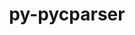---
title: "py-pycparser"
layout: cache
categories: [package, develop]
meta: {"compilers": ["apple-clang@16.0.0", "gcc@11.1.0", "gcc@11.4.0", "gcc@13.2.0", "gcc@7.5.0", "intel-oneapi-compilers@2025.1.0"], "num_specs": 246, "num_specs_by_stack": {"bootstrap-aarch64-darwin": 59, "bootstrap-x86_64-linux-gnu": 83, "data-vis-sdk": 11, "e4s": 18, "e4s-neoverse-v2": 20, "e4s-oneapi": 24, "ml-linux-aarch64-cpu": 11, "ml-linux-aarch64-cuda": 11, "ml-linux-x86_64-cpu": 11, "ml-linux-x86_64-cuda": 11, "radiuss": 20, "root": 246}, "oss": ["sequoia", "ubuntu18.04", "ubuntu20.04", "ubuntu22.04", "ubuntu24.04"], "platforms": ["darwin", "linux"], "stacks": ["bootstrap-aarch64-darwin", "bootstrap-x86_64-linux-gnu", "data-vis-sdk", "e4s", "e4s-neoverse-v2", "e4s-oneapi", "ml-linux-aarch64-cpu", "ml-linux-aarch64-cuda", "ml-linux-x86_64-cpu", "ml-linux-x86_64-cuda", "radiuss", "root"], "targets": ["aarch64", "neoverse_v2", "x86_64_v3"], "versions": ["2.21"]}
spec_details: [{"compiler": "gcc@13.2.0", "hash": "2ape5rwj74xlmfkssk7aywk3fknz3o4n", "os": "ubuntu24.04", "platform": "linux", "size": "-", "stacks": ["bootstrap-x86_64-linux-gnu", "root"], "target": "x86_64_v3", "variants": ["build_system=python_pip"], "versions": ["2.21"]}, {"compiler": "gcc@13.2.0", "hash": "2ccwzt5pvqbz2oe6uzbdqt2kckzcvqer", "os": "ubuntu24.04", "platform": "linux", "size": "-", "stacks": ["bootstrap-x86_64-linux-gnu", "root"], "target": "x86_64_v3", "variants": ["build_system=python_pip"], "versions": ["2.21"]}, {"compiler": "gcc@13.2.0", "hash": "2z7t63qzojvfs7y7bin55sk63e7h3rk4", "os": "ubuntu24.04", "platform": "linux", "size": "-", "stacks": ["bootstrap-x86_64-linux-gnu", "root"], "target": "x86_64_v3", "variants": ["build_system=python_pip"], "versions": ["2.21"]}, {"compiler": "gcc@11.1.0", "hash": "3auwq3tmruvbz53stoy4eqygfy5xuiai", "os": "ubuntu20.04", "platform": "linux", "size": "-", "stacks": ["data-vis-sdk", "root"], "target": "x86_64_v3", "variants": ["build_system=python_pip"], "versions": ["2.21"]}, {"compiler": "gcc@11.4.0", "hash": "3bqgmfhsm3qkd2quohoqirptprrlqvxq", "os": "ubuntu22.04", "platform": "linux", "size": "-", "stacks": ["e4s-neoverse-v2", "root"], "target": "neoverse_v2", "variants": ["build_system=python_pip"], "versions": ["2.21"]}, {"compiler": "gcc@11.4.0", "hash": "3ebzkidu2arile37b6mleyuwapphlib6", "os": "ubuntu22.04", "platform": "linux", "size": "-", "stacks": ["e4s-neoverse-v2", "root"], "target": "neoverse_v2", "variants": ["build_system=python_pip"], "versions": ["2.21"]}, {"compiler": "gcc@13.2.0", "hash": "3gju4b3oh3xggd7bexi66w5za56d3slp", "os": "ubuntu24.04", "platform": "linux", "size": "-", "stacks": ["ml-linux-aarch64-cpu", "ml-linux-aarch64-cuda", "root"], "target": "aarch64", "variants": ["build_system=python_pip"], "versions": ["2.21"]}, {"compiler": "apple-clang@16.0.0", "hash": "3khf5le5du6gy44agpzvm5uppos245pe", "os": "sequoia", "platform": "darwin", "size": "-", "stacks": ["bootstrap-aarch64-darwin", "root"], "target": "aarch64", "variants": ["build_system=python_pip"], "versions": ["2.21"]}, {"compiler": "apple-clang@16.0.0", "hash": "3navijigkfjvirxmpzk4f2iubaaqkcev", "os": "sequoia", "platform": "darwin", "size": "-", "stacks": ["bootstrap-aarch64-darwin", "root"], "target": "aarch64", "variants": ["build_system=python_pip"], "versions": ["2.21"]}, {"compiler": "gcc@13.2.0", "hash": "3nh3kb2lcgjqragoc73lkxz2vs2povuc", "os": "ubuntu24.04", "platform": "linux", "size": "-", "stacks": ["bootstrap-x86_64-linux-gnu", "root"], "target": "x86_64_v3", "variants": ["build_system=python_pip"], "versions": ["2.21"]}, {"compiler": "gcc@13.2.0", "hash": "3pimkbh6ioqxhgdly6ygznmdi765aqqp", "os": "ubuntu24.04", "platform": "linux", "size": "-", "stacks": ["bootstrap-x86_64-linux-gnu", "root"], "target": "x86_64_v3", "variants": ["build_system=python_pip"], "versions": ["2.21"]}, {"compiler": "gcc@7.5.0", "hash": "4b4czjojpufmgvlt6qv5v54tlzmwpr56", "os": "ubuntu18.04", "platform": "linux", "size": "-", "stacks": ["radiuss", "root"], "target": "x86_64_v3", "variants": ["build_system=python_pip"], "versions": ["2.21"]}, {"compiler": "intel-oneapi-compilers@2025.1.0", "hash": "4d4uzdolb73vaexjoaok5gf4onsfcpig", "os": "ubuntu22.04", "platform": "linux", "size": "-", "stacks": ["e4s-oneapi", "root"], "target": "x86_64_v3", "variants": ["build_system=python_pip"], "versions": ["2.21"]}, {"compiler": "gcc@13.2.0", "hash": "4id3ns5ky2czwxb4j2zzet67ltgimdfu", "os": "ubuntu24.04", "platform": "linux", "size": "-", "stacks": ["bootstrap-x86_64-linux-gnu", "root"], "target": "x86_64_v3", "variants": ["build_system=python_pip"], "versions": ["2.21"]}, {"compiler": "gcc@13.2.0", "hash": "4ngyanrksymfu43uzwjlamupszwk22zv", "os": "ubuntu24.04", "platform": "linux", "size": "-", "stacks": ["bootstrap-x86_64-linux-gnu", "root"], "target": "x86_64_v3", "variants": ["build_system=python_pip"], "versions": ["2.21"]}, {"compiler": "apple-clang@16.0.0", "hash": "4o5igfeizlbonavsbhlkebglzzvfqlzc", "os": "sequoia", "platform": "darwin", "size": "-", "stacks": ["bootstrap-aarch64-darwin", "root"], "target": "aarch64", "variants": ["build_system=python_pip"], "versions": ["2.21"]}, {"compiler": "gcc@13.2.0", "hash": "4pfcbfvns7qrniqv6ca3bl3pvfxurkvv", "os": "ubuntu24.04", "platform": "linux", "size": "-", "stacks": ["bootstrap-x86_64-linux-gnu", "ml-linux-x86_64-cpu", "ml-linux-x86_64-cuda", "root"], "target": "x86_64_v3", "variants": ["build_system=python_pip"], "versions": ["2.21"]}, {"compiler": "gcc@13.2.0", "hash": "4pzyy7pnoaxxdzt56skfrk6moqg2b3ly", "os": "ubuntu24.04", "platform": "linux", "size": "-", "stacks": ["bootstrap-x86_64-linux-gnu", "root"], "target": "x86_64_v3", "variants": ["build_system=python_pip"], "versions": ["2.21"]}, {"compiler": "gcc@13.2.0", "hash": "4r6z6o65rgx7ff6eyoswldroxilovh5p", "os": "ubuntu24.04", "platform": "linux", "size": "-", "stacks": ["bootstrap-x86_64-linux-gnu", "root"], "target": "x86_64_v3", "variants": ["build_system=python_pip"], "versions": ["2.21"]}, {"compiler": "gcc@13.2.0", "hash": "4ssfjbu4yqgfonx6z5hhot6uhfh42wze", "os": "ubuntu24.04", "platform": "linux", "size": "-", "stacks": ["bootstrap-x86_64-linux-gnu", "root"], "target": "x86_64_v3", "variants": ["build_system=python_pip"], "versions": ["2.21"]}, {"compiler": "intel-oneapi-compilers@2025.1.0", "hash": "4u2nxir4jodqil5dgmk3ajgiguv4qq5i", "os": "ubuntu22.04", "platform": "linux", "size": "-", "stacks": ["e4s-oneapi", "root"], "target": "x86_64_v3", "variants": ["build_system=python_pip"], "versions": ["2.21"]}, {"compiler": "gcc@11.4.0", "hash": "4uv3eoohoa66mnyyg6blqaz3lvtv7wsq", "os": "ubuntu22.04", "platform": "linux", "size": "-", "stacks": ["e4s", "root"], "target": "x86_64_v3", "variants": ["build_system=python_pip"], "versions": ["2.21"]}, {"compiler": "gcc@13.2.0", "hash": "4wcfyb55vqi3h5ygmseg3nmjrfjsojof", "os": "ubuntu24.04", "platform": "linux", "size": "-", "stacks": ["bootstrap-x86_64-linux-gnu", "root"], "target": "x86_64_v3", "variants": ["build_system=python_pip"], "versions": ["2.21"]}, {"compiler": "gcc@13.2.0", "hash": "4wtbuk4dijwanbdq7tuvc57sua6pmtia", "os": "ubuntu24.04", "platform": "linux", "size": "-", "stacks": ["bootstrap-x86_64-linux-gnu", "ml-linux-x86_64-cpu", "ml-linux-x86_64-cuda", "root"], "target": "x86_64_v3", "variants": ["build_system=python_pip"], "versions": ["2.21"]}, {"compiler": "intel-oneapi-compilers@2025.1.0", "hash": "4yscuc2cleovq2ysggeadu72t7wp2bcp", "os": "ubuntu22.04", "platform": "linux", "size": "-", "stacks": ["e4s-oneapi", "root"], "target": "x86_64_v3", "variants": ["build_system=python_pip"], "versions": ["2.21"]}, {"compiler": "apple-clang@16.0.0", "hash": "57bzt3dw3dftlbcopheudpd7succcgz6", "os": "sequoia", "platform": "darwin", "size": "-", "stacks": ["bootstrap-aarch64-darwin", "root"], "target": "aarch64", "variants": ["build_system=python_pip"], "versions": ["2.21"]}, {"compiler": "gcc@13.2.0", "hash": "5ddmj26jfd45hqo54oag3nemg3p272t2", "os": "ubuntu24.04", "platform": "linux", "size": "-", "stacks": ["bootstrap-x86_64-linux-gnu", "root"], "target": "x86_64_v3", "variants": ["build_system=python_pip"], "versions": ["2.21"]}, {"compiler": "apple-clang@16.0.0", "hash": "5ipiggqhvd75e4ktknujll6sbvytbv4u", "os": "sequoia", "platform": "darwin", "size": "-", "stacks": ["bootstrap-aarch64-darwin", "root"], "target": "aarch64", "variants": ["build_system=python_pip"], "versions": ["2.21"]}, {"compiler": "gcc@11.4.0", "hash": "5jiuef5igge5qn7b4ew4u2evqb6cw5kv", "os": "ubuntu22.04", "platform": "linux", "size": "-", "stacks": ["e4s-neoverse-v2", "root"], "target": "neoverse_v2", "variants": ["build_system=python_pip"], "versions": ["2.21"]}, {"compiler": "gcc@13.2.0", "hash": "5nrv2eyi6xxcvqymmpjyk65aytuug5lk", "os": "ubuntu24.04", "platform": "linux", "size": "-", "stacks": ["bootstrap-x86_64-linux-gnu", "root"], "target": "x86_64_v3", "variants": ["build_system=python_pip"], "versions": ["2.21"]}, {"compiler": "gcc@13.2.0", "hash": "5o2fxsrrgvhbtvcsy2fkvx46u3wgozx3", "os": "ubuntu24.04", "platform": "linux", "size": "-", "stacks": ["bootstrap-x86_64-linux-gnu", "root"], "target": "x86_64_v3", "variants": ["build_system=python_pip"], "versions": ["2.21"]}, {"compiler": "gcc@13.2.0", "hash": "5o6nmm5u65kp5bhnysxri2nbsq6scnv5", "os": "ubuntu24.04", "platform": "linux", "size": "-", "stacks": ["bootstrap-x86_64-linux-gnu", "root"], "target": "x86_64_v3", "variants": ["build_system=python_pip"], "versions": ["2.21"]}, {"compiler": "intel-oneapi-compilers@2025.1.0", "hash": "5qgp6pqorflt6seuozr7hnpzbke2ap5f", "os": "ubuntu22.04", "platform": "linux", "size": "-", "stacks": ["e4s-oneapi", "root"], "target": "x86_64_v3", "variants": ["build_system=python_pip"], "versions": ["2.21"]}, {"compiler": "gcc@11.4.0", "hash": "5saq3x6bq34bvnio25vya2skmtzynidb", "os": "ubuntu22.04", "platform": "linux", "size": "-", "stacks": ["e4s-neoverse-v2", "root"], "target": "neoverse_v2", "variants": ["build_system=python_pip"], "versions": ["2.21"]}, {"compiler": "gcc@13.2.0", "hash": "643uy5jyf7wnfemy4bv2rv2svzwqnvxm", "os": "ubuntu24.04", "platform": "linux", "size": "-", "stacks": ["bootstrap-x86_64-linux-gnu", "root"], "target": "x86_64_v3", "variants": ["build_system=python_pip"], "versions": ["2.21"]}, {"compiler": "apple-clang@16.0.0", "hash": "67zslkcvoysqqe4emaxd4ce67n4aserp", "os": "sequoia", "platform": "darwin", "size": "-", "stacks": ["bootstrap-aarch64-darwin", "root"], "target": "aarch64", "variants": ["build_system=python_pip"], "versions": ["2.21"]}, {"compiler": "apple-clang@16.0.0", "hash": "6fowxyaqx57eyvrchj67i7jsowksl5ny", "os": "sequoia", "platform": "darwin", "size": "-", "stacks": ["bootstrap-aarch64-darwin", "root"], "target": "aarch64", "variants": ["build_system=python_pip"], "versions": ["2.21"]}, {"compiler": "apple-clang@16.0.0", "hash": "6kdhzrrexmkksoayrr5bmix7mefzqt6v", "os": "sequoia", "platform": "darwin", "size": "-", "stacks": ["bootstrap-aarch64-darwin", "root"], "target": "aarch64", "variants": ["build_system=python_pip"], "versions": ["2.21"]}, {"compiler": "gcc@13.2.0", "hash": "6r5uulkufnz3fnp2uhjpg4iiyapuhzfh", "os": "ubuntu24.04", "platform": "linux", "size": "-", "stacks": ["bootstrap-x86_64-linux-gnu", "root"], "target": "x86_64_v3", "variants": ["build_system=python_pip"], "versions": ["2.21"]}, {"compiler": "gcc@11.4.0", "hash": "6ribaqv3uttqyfw2uqo6iufr6zrjeghl", "os": "ubuntu22.04", "platform": "linux", "size": "-", "stacks": ["e4s-neoverse-v2", "root"], "target": "neoverse_v2", "variants": ["build_system=python_pip"], "versions": ["2.21"]}, {"compiler": "gcc@7.5.0", "hash": "6uiouqkumuom64xe6umn3l67jtzll2kf", "os": "ubuntu18.04", "platform": "linux", "size": "-", "stacks": ["radiuss", "root"], "target": "x86_64_v3", "variants": ["build_system=python_pip"], "versions": ["2.21"]}, {"compiler": "apple-clang@16.0.0", "hash": "6y77rsym4624mct6weros6t5p6sdraiq", "os": "sequoia", "platform": "darwin", "size": "-", "stacks": ["bootstrap-aarch64-darwin", "root"], "target": "aarch64", "variants": ["build_system=python_pip"], "versions": ["2.21"]}, {"compiler": "gcc@13.2.0", "hash": "74n4y2oibpzvoxpidjl53y4kzyerhy4v", "os": "ubuntu24.04", "platform": "linux", "size": "-", "stacks": ["bootstrap-x86_64-linux-gnu", "root"], "target": "x86_64_v3", "variants": ["build_system=python_pip"], "versions": ["2.21"]}, {"compiler": "gcc@11.1.0", "hash": "7jjzkgvd2orah4nlzlzovi3xyvmgporw", "os": "ubuntu20.04", "platform": "linux", "size": "-", "stacks": ["data-vis-sdk", "root"], "target": "x86_64_v3", "variants": ["build_system=python_pip"], "versions": ["2.21"]}, {"compiler": "gcc@13.2.0", "hash": "7l4cthmayx65yrldhohac4wlstrbdi3l", "os": "ubuntu24.04", "platform": "linux", "size": "-", "stacks": ["bootstrap-x86_64-linux-gnu", "root"], "target": "x86_64_v3", "variants": ["build_system=python_pip"], "versions": ["2.21"]}, {"compiler": "apple-clang@16.0.0", "hash": "7qaxr66n5gmjxwnjrqooj6keo4ir4z4k", "os": "sequoia", "platform": "darwin", "size": "-", "stacks": ["bootstrap-aarch64-darwin", "root"], "target": "aarch64", "variants": ["build_system=python_pip"], "versions": ["2.21"]}, {"compiler": "intel-oneapi-compilers@2025.1.0", "hash": "7uoay2q2txogmiu3lgvdgjxg2d4jfswx", "os": "ubuntu22.04", "platform": "linux", "size": "-", "stacks": ["e4s-oneapi", "root"], "target": "x86_64_v3", "variants": ["build_system=python_pip"], "versions": ["2.21"]}, {"compiler": "gcc@13.2.0", "hash": "7yd2shsyu5nn47ssohy5dqk4fnlsk5sp", "os": "ubuntu24.04", "platform": "linux", "size": "-", "stacks": ["bootstrap-x86_64-linux-gnu", "root"], "target": "x86_64_v3", "variants": ["build_system=python_pip"], "versions": ["2.21"]}, {"compiler": "apple-clang@16.0.0", "hash": "a3imgll4kqgwiq7l3u4la7xnxjuz744p", "os": "sequoia", "platform": "darwin", "size": "-", "stacks": ["bootstrap-aarch64-darwin", "root"], "target": "aarch64", "variants": ["build_system=python_pip"], "versions": ["2.21"]}, {"compiler": "gcc@13.2.0", "hash": "a5fmrgurfflsfziattrxj7ozz3jfhpou", "os": "ubuntu24.04", "platform": "linux", "size": "-", "stacks": ["bootstrap-x86_64-linux-gnu", "root"], "target": "x86_64_v3", "variants": ["build_system=python_pip"], "versions": ["2.21"]}, {"compiler": "apple-clang@16.0.0", "hash": "abvk5uhxih4zdj4xdwdgmsmtqsdadb6m", "os": "sequoia", "platform": "darwin", "size": "-", "stacks": ["bootstrap-aarch64-darwin", "root"], "target": "aarch64", "variants": ["build_system=python_pip"], "versions": ["2.21"]}, {"compiler": "gcc@7.5.0", "hash": "ajhakumzf4r7ztymko64bltoasejsmyo", "os": "ubuntu18.04", "platform": "linux", "size": "-", "stacks": ["radiuss", "root"], "target": "x86_64_v3", "variants": ["build_system=python_pip"], "versions": ["2.21"]}, {"compiler": "gcc@11.4.0", "hash": "arloalq4texvzyhjzotckksnovm5tn5q", "os": "ubuntu22.04", "platform": "linux", "size": "-", "stacks": ["e4s", "root"], "target": "x86_64_v3", "variants": ["build_system=python_pip"], "versions": ["2.21"]}, {"compiler": "gcc@13.2.0", "hash": "avp65gtk2oltdgnxav7iqeczikckigjd", "os": "ubuntu24.04", "platform": "linux", "size": "-", "stacks": ["bootstrap-x86_64-linux-gnu", "root"], "target": "x86_64_v3", "variants": ["build_system=python_pip"], "versions": ["2.21"]}, {"compiler": "gcc@11.4.0", "hash": "axguyfc2oyutll6wktmmwjzbrdkhj3p4", "os": "ubuntu22.04", "platform": "linux", "size": "-", "stacks": ["e4s-neoverse-v2", "root"], "target": "neoverse_v2", "variants": ["build_system=python_pip"], "versions": ["2.21"]}, {"compiler": "gcc@13.2.0", "hash": "bcmipjgry2bbhmtppr7zagpehoa4lpbe", "os": "ubuntu24.04", "platform": "linux", "size": "-", "stacks": ["bootstrap-x86_64-linux-gnu", "root"], "target": "x86_64_v3", "variants": ["build_system=python_pip"], "versions": ["2.21"]}, {"compiler": "gcc@11.1.0", "hash": "bdgxu3w4vozdqqkrz5ti3wuxr5fvkb33", "os": "ubuntu20.04", "platform": "linux", "size": "-", "stacks": ["data-vis-sdk", "root"], "target": "x86_64_v3", "variants": ["build_system=python_pip"], "versions": ["2.21"]}, {"compiler": "gcc@11.4.0", "hash": "bfh2un3nwwy3nnwfv7hd3hfxa33yjuoj", "os": "ubuntu22.04", "platform": "linux", "size": "-", "stacks": ["e4s-neoverse-v2", "root"], "target": "neoverse_v2", "variants": ["build_system=python_pip"], "versions": ["2.21"]}, {"compiler": "gcc@11.1.0", "hash": "bkxtrslj7diql6whoivorpia43krnygu", "os": "ubuntu20.04", "platform": "linux", "size": "-", "stacks": ["data-vis-sdk", "root"], "target": "x86_64_v3", "variants": ["build_system=python_pip"], "versions": ["2.21"]}, {"compiler": "intel-oneapi-compilers@2025.1.0", "hash": "bmefwakzc5ecwwohwgg4rm6crz7zv4z3", "os": "ubuntu22.04", "platform": "linux", "size": "-", "stacks": ["e4s-oneapi", "root"], "target": "x86_64_v3", "variants": ["build_system=python_pip"], "versions": ["2.21"]}, {"compiler": "gcc@11.4.0", "hash": "bo22pebx2c73aycnewkl25zida2oilvs", "os": "ubuntu22.04", "platform": "linux", "size": "-", "stacks": ["e4s-neoverse-v2", "root"], "target": "neoverse_v2", "variants": ["build_system=python_pip"], "versions": ["2.21"]}, {"compiler": "gcc@7.5.0", "hash": "bo5j4qlkzkw5hcthmtg65dg7sgyrilxr", "os": "ubuntu18.04", "platform": "linux", "size": "-", "stacks": ["radiuss", "root"], "target": "x86_64_v3", "variants": ["build_system=python_pip"], "versions": ["2.21"]}, {"compiler": "gcc@13.2.0", "hash": "bv6xzikmhv2xybvjtk4rdmsaagmvlkjh", "os": "ubuntu24.04", "platform": "linux", "size": "-", "stacks": ["bootstrap-x86_64-linux-gnu", "root"], "target": "x86_64_v3", "variants": ["build_system=python_pip"], "versions": ["2.21"]}, {"compiler": "gcc@13.2.0", "hash": "bvigg7rsvisnupeafzpu22x332otr5y6", "os": "ubuntu24.04", "platform": "linux", "size": "-", "stacks": ["ml-linux-aarch64-cpu", "ml-linux-aarch64-cuda", "root"], "target": "aarch64", "variants": ["build_system=python_pip"], "versions": ["2.21"]}, {"compiler": "gcc@7.5.0", "hash": "byflvdtboftjftj4npyxhlbkbc2aeoh3", "os": "ubuntu18.04", "platform": "linux", "size": "-", "stacks": ["radiuss", "root"], "target": "x86_64_v3", "variants": ["build_system=python_pip"], "versions": ["2.21"]}, {"compiler": "gcc@11.4.0", "hash": "c2ldyth53sr4z6dlf2676kd3fn66mhkw", "os": "ubuntu22.04", "platform": "linux", "size": "-", "stacks": ["e4s", "root"], "target": "x86_64_v3", "variants": ["build_system=python_pip"], "versions": ["2.21"]}, {"compiler": "gcc@11.4.0", "hash": "c6iihvebjw6k5f4ujo4mltxfjlbimw74", "os": "ubuntu22.04", "platform": "linux", "size": "-", "stacks": ["e4s-neoverse-v2", "root"], "target": "neoverse_v2", "variants": ["build_system=python_pip"], "versions": ["2.21"]}, {"compiler": "gcc@11.4.0", "hash": "cah5ffz47aysbmzp5ijzawwgnpht7tn5", "os": "ubuntu22.04", "platform": "linux", "size": "-", "stacks": ["e4s", "root"], "target": "x86_64_v3", "variants": ["build_system=python_pip"], "versions": ["2.21"]}, {"compiler": "gcc@11.1.0", "hash": "ch4qltwa4mpfm4xodvx3zeh3bwmvhhwo", "os": "ubuntu20.04", "platform": "linux", "size": "-", "stacks": ["data-vis-sdk", "root"], "target": "x86_64_v3", "variants": ["build_system=python_pip"], "versions": ["2.21"]}, {"compiler": "gcc@11.4.0", "hash": "cmr76sa4p62erhxlmlqvsk3jhix22xz6", "os": "ubuntu22.04", "platform": "linux", "size": "-", "stacks": ["e4s-neoverse-v2", "root"], "target": "neoverse_v2", "variants": ["build_system=python_pip"], "versions": ["2.21"]}, {"compiler": "apple-clang@16.0.0", "hash": "cvbbjhfrgkfdzopl2qfgdmxe56ket5sw", "os": "sequoia", "platform": "darwin", "size": "-", "stacks": ["bootstrap-aarch64-darwin", "root"], "target": "aarch64", "variants": ["build_system=python_pip"], "versions": ["2.21"]}, {"compiler": "intel-oneapi-compilers@2025.1.0", "hash": "d26uubeyqwbq5uvzfoqohjgxtxilalnc", "os": "ubuntu22.04", "platform": "linux", "size": "-", "stacks": ["e4s-oneapi", "root"], "target": "x86_64_v3", "variants": ["build_system=python_pip"], "versions": ["2.21"]}, {"compiler": "gcc@11.4.0", "hash": "d5uya2tacuiuvkftea7kfmlqogcqhzfw", "os": "ubuntu22.04", "platform": "linux", "size": "-", "stacks": ["e4s", "root"], "target": "x86_64_v3", "variants": ["build_system=python_pip"], "versions": ["2.21"]}, {"compiler": "apple-clang@16.0.0", "hash": "d7vucnfbskdhdegqpo2qixxehsqhxzo3", "os": "sequoia", "platform": "darwin", "size": "-", "stacks": ["bootstrap-aarch64-darwin", "root"], "target": "aarch64", "variants": ["build_system=python_pip"], "versions": ["2.21"]}, {"compiler": "gcc@13.2.0", "hash": "dfzyfsum5df4zlzz4tjhimk2vvzw6iw3", "os": "ubuntu24.04", "platform": "linux", "size": "-", "stacks": ["bootstrap-x86_64-linux-gnu", "root"], "target": "x86_64_v3", "variants": ["build_system=python_pip"], "versions": ["2.21"]}, {"compiler": "gcc@7.5.0", "hash": "dhiwruvcj5l3ew6zjcauzzryldzbqab4", "os": "ubuntu18.04", "platform": "linux", "size": "-", "stacks": ["radiuss", "root"], "target": "x86_64_v3", "variants": ["build_system=python_pip"], "versions": ["2.21"]}, {"compiler": "intel-oneapi-compilers@2025.1.0", "hash": "dj32zorn64jlxucintyrekfqphovzq4q", "os": "ubuntu22.04", "platform": "linux", "size": "-", "stacks": ["e4s-oneapi", "root"], "target": "x86_64_v3", "variants": ["build_system=python_pip"], "versions": ["2.21"]}, {"compiler": "intel-oneapi-compilers@2025.1.0", "hash": "dk4d2ag5njaqdful4kwoixmerv2hnwe6", "os": "ubuntu22.04", "platform": "linux", "size": "-", "stacks": ["e4s-oneapi", "root"], "target": "x86_64_v3", "variants": ["build_system=python_pip"], "versions": ["2.21"]}, {"compiler": "gcc@13.2.0", "hash": "dn5ysyitu6qg5z5bhyhn7nbpwrhwiceb", "os": "ubuntu24.04", "platform": "linux", "size": "-", "stacks": ["bootstrap-x86_64-linux-gnu", "root"], "target": "x86_64_v3", "variants": ["build_system=python_pip"], "versions": ["2.21"]}, {"compiler": "apple-clang@16.0.0", "hash": "dojvk4sahqz4juqebylqwdlvwjmhgdxb", "os": "sequoia", "platform": "darwin", "size": "-", "stacks": ["bootstrap-aarch64-darwin", "root"], "target": "aarch64", "variants": ["build_system=python_pip"], "versions": ["2.21"]}, {"compiler": "gcc@13.2.0", "hash": "dxpfevkfqfn42y5kb43wse4ouvmwhgis", "os": "ubuntu24.04", "platform": "linux", "size": "-", "stacks": ["bootstrap-x86_64-linux-gnu", "root"], "target": "x86_64_v3", "variants": ["build_system=python_pip"], "versions": ["2.21"]}, {"compiler": "apple-clang@16.0.0", "hash": "ecgmtxp6zjd2zhwolbwqj6ujqz63xmfp", "os": "sequoia", "platform": "darwin", "size": "-", "stacks": ["bootstrap-aarch64-darwin", "root"], "target": "aarch64", "variants": ["build_system=python_pip"], "versions": ["2.21"]}, {"compiler": "gcc@13.2.0", "hash": "eihhom622ckm3uicxmycrwt7kqfpjytu", "os": "ubuntu24.04", "platform": "linux", "size": "-", "stacks": ["bootstrap-x86_64-linux-gnu", "ml-linux-x86_64-cpu", "ml-linux-x86_64-cuda", "root"], "target": "x86_64_v3", "variants": ["build_system=python_pip"], "versions": ["2.21"]}, {"compiler": "apple-clang@16.0.0", "hash": "ekiq7y6vc7qghjq4y66q4tcgiz7knufx", "os": "sequoia", "platform": "darwin", "size": "-", "stacks": ["bootstrap-aarch64-darwin", "root"], "target": "aarch64", "variants": ["build_system=python_pip"], "versions": ["2.21"]}, {"compiler": "gcc@13.2.0", "hash": "evvzxtzjgohf2jeir3xpbwbw4ogl6c4t", "os": "ubuntu24.04", "platform": "linux", "size": "-", "stacks": ["bootstrap-x86_64-linux-gnu", "root"], "target": "x86_64_v3", "variants": ["build_system=python_pip"], "versions": ["2.21"]}, {"compiler": "intel-oneapi-compilers@2025.1.0", "hash": "ezon5lbbedjuj3hdbg5bgjvpdylul43r", "os": "ubuntu22.04", "platform": "linux", "size": "-", "stacks": ["e4s-oneapi", "root"], "target": "x86_64_v3", "variants": ["build_system=python_pip"], "versions": ["2.21"]}, {"compiler": "intel-oneapi-compilers@2025.1.0", "hash": "f7f5mjvpilfncfuqpd2zmpwy6dbbzjh5", "os": "ubuntu22.04", "platform": "linux", "size": "-", "stacks": ["e4s-oneapi", "root"], "target": "x86_64_v3", "variants": ["build_system=python_pip"], "versions": ["2.21"]}, {"compiler": "gcc@13.2.0", "hash": "fbarkyf56zhuxac6q5tsgcrmsyxy5xyw", "os": "ubuntu24.04", "platform": "linux", "size": "-", "stacks": ["bootstrap-x86_64-linux-gnu", "root"], "target": "x86_64_v3", "variants": ["build_system=python_pip"], "versions": ["2.21"]}, {"compiler": "gcc@11.4.0", "hash": "fd7fl26fylghwfkpil2224zuyg7gwnax", "os": "ubuntu22.04", "platform": "linux", "size": "-", "stacks": ["e4s", "root"], "target": "x86_64_v3", "variants": ["build_system=python_pip"], "versions": ["2.21"]}, {"compiler": "apple-clang@16.0.0", "hash": "fe3hcgp4sbhe3sqx5zruzz4ow2xd57md", "os": "sequoia", "platform": "darwin", "size": "-", "stacks": ["bootstrap-aarch64-darwin", "root"], "target": "aarch64", "variants": ["build_system=python_pip"], "versions": ["2.21"]}, {"compiler": "gcc@13.2.0", "hash": "fedpw2xndaidjtm7inm3scs7bc3rdeu4", "os": "ubuntu24.04", "platform": "linux", "size": "-", "stacks": ["bootstrap-x86_64-linux-gnu", "root"], "target": "x86_64_v3", "variants": ["build_system=python_pip"], "versions": ["2.21"]}, {"compiler": "gcc@13.2.0", "hash": "fmgki6nhdrzak4i4b5ntjqnzue3o3uag", "os": "ubuntu24.04", "platform": "linux", "size": "-", "stacks": ["bootstrap-x86_64-linux-gnu", "ml-linux-x86_64-cpu", "ml-linux-x86_64-cuda", "root"], "target": "x86_64_v3", "variants": ["build_system=python_pip"], "versions": ["2.21"]}, {"compiler": "apple-clang@16.0.0", "hash": "fsvw76p6qqjzsnhp2cvepeylakutls3j", "os": "sequoia", "platform": "darwin", "size": "-", "stacks": ["bootstrap-aarch64-darwin", "root"], "target": "aarch64", "variants": ["build_system=python_pip"], "versions": ["2.21"]}, {"compiler": "gcc@13.2.0", "hash": "fzqy5qqpjstxqii4wdvodvzae3qssss7", "os": "ubuntu24.04", "platform": "linux", "size": "-", "stacks": ["ml-linux-aarch64-cpu", "ml-linux-aarch64-cuda", "root"], "target": "aarch64", "variants": ["build_system=python_pip"], "versions": ["2.21"]}, {"compiler": "gcc@7.5.0", "hash": "g24aml3wfgspzmlxlmbmzdmtmeiqm4mi", "os": "ubuntu18.04", "platform": "linux", "size": "-", "stacks": ["radiuss", "root"], "target": "x86_64_v3", "variants": ["build_system=python_pip"], "versions": ["2.21"]}, {"compiler": "apple-clang@16.0.0", "hash": "g32zzmurzthfzhj6xvsot7dny623ox2y", "os": "sequoia", "platform": "darwin", "size": "-", "stacks": ["bootstrap-aarch64-darwin", "root"], "target": "aarch64", "variants": ["build_system=python_pip"], "versions": ["2.21"]}, {"compiler": "gcc@11.4.0", "hash": "gb4v2o3d2b3hfyuyffsjnkcsyzuemwtr", "os": "ubuntu22.04", "platform": "linux", "size": "-", "stacks": ["e4s", "root"], "target": "x86_64_v3", "variants": ["build_system=python_pip"], "versions": ["2.21"]}, {"compiler": "apple-clang@16.0.0", "hash": "gkmpmzn5uff3oo3y5j24oukrj6gu4g6k", "os": "sequoia", "platform": "darwin", "size": "-", "stacks": ["bootstrap-aarch64-darwin", "root"], "target": "aarch64", "variants": ["build_system=python_pip"], "versions": ["2.21"]}, {"compiler": "gcc@13.2.0", "hash": "gm5aoulvwohw7v2rulvcms73zrsew334", "os": "ubuntu24.04", "platform": "linux", "size": "-", "stacks": ["bootstrap-x86_64-linux-gnu", "root"], "target": "x86_64_v3", "variants": ["build_system=python_pip"], "versions": ["2.21"]}, {"compiler": "gcc@11.4.0", "hash": "gpqamrlp6s3glhymdwxmvx2r27m6btjy", "os": "ubuntu22.04", "platform": "linux", "size": "-", "stacks": ["e4s-neoverse-v2", "root"], "target": "neoverse_v2", "variants": ["build_system=python_pip"], "versions": ["2.21"]}, {"compiler": "apple-clang@16.0.0", "hash": "gqmvq62karzzjvgzzhprq626petvntbb", "os": "sequoia", "platform": "darwin", "size": "-", "stacks": ["bootstrap-aarch64-darwin", "root"], "target": "aarch64", "variants": ["build_system=python_pip"], "versions": ["2.21"]}, {"compiler": "gcc@13.2.0", "hash": "guyjctgvrd2v6b7woe7h7za7dx5rgtqa", "os": "ubuntu24.04", "platform": "linux", "size": "-", "stacks": ["bootstrap-x86_64-linux-gnu", "root"], "target": "x86_64_v3", "variants": ["build_system=python_pip"], "versions": ["2.21"]}, {"compiler": "gcc@13.2.0", "hash": "h54ksu2srziidyfpeeqfy7qi4v34ukls", "os": "ubuntu24.04", "platform": "linux", "size": "-", "stacks": ["bootstrap-x86_64-linux-gnu", "root"], "target": "x86_64_v3", "variants": ["build_system=python_pip"], "versions": ["2.21"]}, {"compiler": "gcc@13.2.0", "hash": "haqorvxa75oozqynexn5qlyg7ko4shy4", "os": "ubuntu24.04", "platform": "linux", "size": "-", "stacks": ["bootstrap-x86_64-linux-gnu", "root"], "target": "x86_64_v3", "variants": ["build_system=python_pip"], "versions": ["2.21"]}, {"compiler": "gcc@13.2.0", "hash": "hcdbbhmik3cnoxxclzkc7r5yvkolvc4n", "os": "ubuntu24.04", "platform": "linux", "size": "-", "stacks": ["bootstrap-x86_64-linux-gnu", "root"], "target": "x86_64_v3", "variants": ["build_system=python_pip"], "versions": ["2.21"]}, {"compiler": "gcc@11.4.0", "hash": "hcg3wztfjqvzbcmjtxtyzevl7c7l4rhk", "os": "ubuntu22.04", "platform": "linux", "size": "-", "stacks": ["e4s-neoverse-v2", "root"], "target": "neoverse_v2", "variants": ["build_system=python_pip"], "versions": ["2.21"]}, {"compiler": "gcc@13.2.0", "hash": "hh2pzodz3pvkz6pbyk3ckhkxb5v3aznd", "os": "ubuntu24.04", "platform": "linux", "size": "-", "stacks": ["ml-linux-aarch64-cpu", "ml-linux-aarch64-cuda", "root"], "target": "aarch64", "variants": ["build_system=python_pip"], "versions": ["2.21"]}, {"compiler": "gcc@13.2.0", "hash": "hhvj4mniovsnhzpgplhfjggtehg5xcmg", "os": "ubuntu24.04", "platform": "linux", "size": "-", "stacks": ["bootstrap-x86_64-linux-gnu", "root"], "target": "x86_64_v3", "variants": ["build_system=python_pip"], "versions": ["2.21"]}, {"compiler": "gcc@13.2.0", "hash": "hm3mtueo6abtg2ei7g7th3zounhhufdh", "os": "ubuntu24.04", "platform": "linux", "size": "-", "stacks": ["bootstrap-x86_64-linux-gnu", "ml-linux-x86_64-cpu", "ml-linux-x86_64-cuda", "root"], "target": "x86_64_v3", "variants": ["build_system=python_pip"], "versions": ["2.21"]}, {"compiler": "gcc@13.2.0", "hash": "hoqzxrsbvmpriredepjneykrpnvz5vcr", "os": "ubuntu24.04", "platform": "linux", "size": "-", "stacks": ["ml-linux-aarch64-cpu", "ml-linux-aarch64-cuda", "root"], "target": "aarch64", "variants": ["build_system=python_pip"], "versions": ["2.21"]}, {"compiler": "apple-clang@16.0.0", "hash": "il2tv36ttccdwh4km2sy23irwk5fz2lp", "os": "sequoia", "platform": "darwin", "size": "-", "stacks": ["bootstrap-aarch64-darwin", "root"], "target": "aarch64", "variants": ["build_system=python_pip"], "versions": ["2.21"]}, {"compiler": "apple-clang@16.0.0", "hash": "iuezhepcjhfob25esx6x6qaiijwhul4b", "os": "sequoia", "platform": "darwin", "size": "-", "stacks": ["bootstrap-aarch64-darwin", "root"], "target": "aarch64", "variants": ["build_system=python_pip"], "versions": ["2.21"]}, {"compiler": "gcc@13.2.0", "hash": "iwtvtiu4zcc3jqiyhqpjduklfdxbtj7o", "os": "ubuntu24.04", "platform": "linux", "size": "-", "stacks": ["bootstrap-x86_64-linux-gnu", "ml-linux-x86_64-cpu", "ml-linux-x86_64-cuda", "root"], "target": "x86_64_v3", "variants": ["build_system=python_pip"], "versions": ["2.21"]}, {"compiler": "apple-clang@16.0.0", "hash": "j3eslurv2hpopglsppzluykdlzazhawe", "os": "sequoia", "platform": "darwin", "size": "-", "stacks": ["bootstrap-aarch64-darwin", "root"], "target": "aarch64", "variants": ["build_system=python_pip"], "versions": ["2.21"]}, {"compiler": "gcc@13.2.0", "hash": "j7rr24uuzdcvbi4tscn6z5nxj2hgteth", "os": "ubuntu24.04", "platform": "linux", "size": "-", "stacks": ["bootstrap-x86_64-linux-gnu", "root"], "target": "x86_64_v3", "variants": ["build_system=python_pip"], "versions": ["2.21"]}, {"compiler": "gcc@13.2.0", "hash": "jsntnfqjcmmjm3lupkpjlcnokeza47nk", "os": "ubuntu24.04", "platform": "linux", "size": "-", "stacks": ["bootstrap-x86_64-linux-gnu", "root"], "target": "x86_64_v3", "variants": ["build_system=python_pip"], "versions": ["2.21"]}, {"compiler": "gcc@13.2.0", "hash": "ju4fsbtoutaiwuhpv6pc6qimsythyza2", "os": "ubuntu24.04", "platform": "linux", "size": "-", "stacks": ["bootstrap-x86_64-linux-gnu", "root"], "target": "x86_64_v3", "variants": ["build_system=python_pip"], "versions": ["2.21"]}, {"compiler": "gcc@13.2.0", "hash": "jvsxr2pojuda7bisjlel7fwa4divfsjz", "os": "ubuntu24.04", "platform": "linux", "size": "-", "stacks": ["ml-linux-aarch64-cpu", "ml-linux-aarch64-cuda", "root"], "target": "aarch64", "variants": ["build_system=python_pip"], "versions": ["2.21"]}, {"compiler": "apple-clang@16.0.0", "hash": "jw64wzkpk6c2puletrejkibtnv3n2yrd", "os": "sequoia", "platform": "darwin", "size": "-", "stacks": ["bootstrap-aarch64-darwin", "root"], "target": "aarch64", "variants": ["build_system=python_pip"], "versions": ["2.21"]}, {"compiler": "gcc@7.5.0", "hash": "jyet2h6i3tyyyme22boru744djx2tku5", "os": "ubuntu18.04", "platform": "linux", "size": "-", "stacks": ["radiuss", "root"], "target": "x86_64_v3", "variants": ["build_system=python_pip"], "versions": ["2.21"]}, {"compiler": "apple-clang@16.0.0", "hash": "k22i5gekpxdyjyzmc6qwgwn7o75uwu3m", "os": "sequoia", "platform": "darwin", "size": "-", "stacks": ["bootstrap-aarch64-darwin", "root"], "target": "aarch64", "variants": ["build_system=python_pip"], "versions": ["2.21"]}, {"compiler": "apple-clang@16.0.0", "hash": "k3clicu7bavggm3gjk25ztjfxnvsqxco", "os": "sequoia", "platform": "darwin", "size": "-", "stacks": ["bootstrap-aarch64-darwin", "root"], "target": "aarch64", "variants": ["build_system=python_pip"], "versions": ["2.21"]}, {"compiler": "gcc@11.4.0", "hash": "kbqvxscqd2ourjklcl4j6m4vty4f4dqz", "os": "ubuntu22.04", "platform": "linux", "size": "-", "stacks": ["e4s-neoverse-v2", "root"], "target": "neoverse_v2", "variants": ["build_system=python_pip"], "versions": ["2.21"]}, {"compiler": "gcc@11.1.0", "hash": "kdixhdnwsep7b4i6gbfc4bhsan7aezd4", "os": "ubuntu20.04", "platform": "linux", "size": "-", "stacks": ["data-vis-sdk", "root"], "target": "x86_64_v3", "variants": ["build_system=python_pip"], "versions": ["2.21"]}, {"compiler": "apple-clang@16.0.0", "hash": "kjmzo2pav5lfryeot4r22wsynppad635", "os": "sequoia", "platform": "darwin", "size": "-", "stacks": ["bootstrap-aarch64-darwin", "root"], "target": "aarch64", "variants": ["build_system=python_pip"], "versions": ["2.21"]}, {"compiler": "gcc@7.5.0", "hash": "ksxwqdp2xoncoocii7bq2n4hh2i743im", "os": "ubuntu18.04", "platform": "linux", "size": "-", "stacks": ["radiuss", "root"], "target": "x86_64_v3", "variants": ["build_system=python_pip"], "versions": ["2.21"]}, {"compiler": "gcc@13.2.0", "hash": "ktfa2penogifcoulzr4rhjytkotpp3sm", "os": "ubuntu24.04", "platform": "linux", "size": "-", "stacks": ["bootstrap-x86_64-linux-gnu", "root"], "target": "x86_64_v3", "variants": ["build_system=python_pip"], "versions": ["2.21"]}, {"compiler": "apple-clang@16.0.0", "hash": "kuygommjkxxmixkivrz5e2fpnnbrvxbq", "os": "sequoia", "platform": "darwin", "size": "-", "stacks": ["bootstrap-aarch64-darwin", "root"], "target": "aarch64", "variants": ["build_system=python_pip"], "versions": ["2.21"]}, {"compiler": "gcc@13.2.0", "hash": "kvk25eisfvfbu3djdqamro24nbabrrzp", "os": "ubuntu24.04", "platform": "linux", "size": "-", "stacks": ["bootstrap-x86_64-linux-gnu", "root"], "target": "x86_64_v3", "variants": ["build_system=python_pip"], "versions": ["2.21"]}, {"compiler": "gcc@13.2.0", "hash": "kwx4dnt4wrngnrgp4l2idygeuumwb6yg", "os": "ubuntu24.04", "platform": "linux", "size": "-", "stacks": ["bootstrap-x86_64-linux-gnu", "root"], "target": "x86_64_v3", "variants": ["build_system=python_pip"], "versions": ["2.21"]}, {"compiler": "apple-clang@16.0.0", "hash": "kxgndpmtdlzikp54p6sawg4t7ay2jhrq", "os": "sequoia", "platform": "darwin", "size": "-", "stacks": ["bootstrap-aarch64-darwin", "root"], "target": "aarch64", "variants": ["build_system=python_pip"], "versions": ["2.21"]}, {"compiler": "gcc@7.5.0", "hash": "laeahlxtcay7myypqaowrvhdmnrlj2q7", "os": "ubuntu18.04", "platform": "linux", "size": "-", "stacks": ["radiuss", "root"], "target": "x86_64_v3", "variants": ["build_system=python_pip"], "versions": ["2.21"]}, {"compiler": "gcc@7.5.0", "hash": "lg2ls5ytxohqghdzfsnobcxibk7xwakm", "os": "ubuntu18.04", "platform": "linux", "size": "-", "stacks": ["radiuss", "root"], "target": "x86_64_v3", "variants": ["build_system=python_pip"], "versions": ["2.21"]}, {"compiler": "gcc@13.2.0", "hash": "lpkkgp2op73lht34gytx76geoi4rbsub", "os": "ubuntu24.04", "platform": "linux", "size": "-", "stacks": ["bootstrap-x86_64-linux-gnu", "root"], "target": "x86_64_v3", "variants": ["build_system=python_pip"], "versions": ["2.21"]}, {"compiler": "apple-clang@16.0.0", "hash": "lqjzel6kgra5mhcwzhvokyccyib56eon", "os": "sequoia", "platform": "darwin", "size": "-", "stacks": ["bootstrap-aarch64-darwin", "root"], "target": "aarch64", "variants": ["build_system=python_pip"], "versions": ["2.21"]}, {"compiler": "gcc@13.2.0", "hash": "lrstpiooi77qkwt2rcj3tbhojxjszz5t", "os": "ubuntu24.04", "platform": "linux", "size": "-", "stacks": ["bootstrap-x86_64-linux-gnu", "root"], "target": "x86_64_v3", "variants": ["build_system=python_pip"], "versions": ["2.21"]}, {"compiler": "apple-clang@16.0.0", "hash": "lwp3hgq5awlaxiuneoyzxxzgbltzxbb4", "os": "sequoia", "platform": "darwin", "size": "-", "stacks": ["bootstrap-aarch64-darwin", "root"], "target": "aarch64", "variants": ["build_system=python_pip"], "versions": ["2.21"]}, {"compiler": "apple-clang@16.0.0", "hash": "m2a2bj3gye4ftaaoetqumyoyoo5ngoqg", "os": "sequoia", "platform": "darwin", "size": "-", "stacks": ["bootstrap-aarch64-darwin", "root"], "target": "aarch64", "variants": ["build_system=python_pip"], "versions": ["2.21"]}, {"compiler": "apple-clang@16.0.0", "hash": "m57h5ztyhf6y5izdu44v5rkujthlh7mv", "os": "sequoia", "platform": "darwin", "size": "-", "stacks": ["bootstrap-aarch64-darwin", "root"], "target": "aarch64", "variants": ["build_system=python_pip"], "versions": ["2.21"]}, {"compiler": "gcc@13.2.0", "hash": "miphkjjkxibitw4murdxfx6ki2vbkf73", "os": "ubuntu24.04", "platform": "linux", "size": "-", "stacks": ["bootstrap-x86_64-linux-gnu", "root"], "target": "x86_64_v3", "variants": ["build_system=python_pip"], "versions": ["2.21"]}, {"compiler": "intel-oneapi-compilers@2025.1.0", "hash": "mtfctpottja5ync76c73ja5ax454fccw", "os": "ubuntu22.04", "platform": "linux", "size": "-", "stacks": ["e4s-oneapi", "root"], "target": "x86_64_v3", "variants": ["build_system=python_pip"], "versions": ["2.21"]}, {"compiler": "gcc@11.1.0", "hash": "mtrmvbvobootja4p33uqo255cqyvglbn", "os": "ubuntu20.04", "platform": "linux", "size": "-", "stacks": ["data-vis-sdk", "root"], "target": "x86_64_v3", "variants": ["build_system=python_pip"], "versions": ["2.21"]}, {"compiler": "gcc@13.2.0", "hash": "mvai7onaeebvm74tqjgbsy3jo32mpza6", "os": "ubuntu24.04", "platform": "linux", "size": "-", "stacks": ["bootstrap-x86_64-linux-gnu", "root"], "target": "x86_64_v3", "variants": ["build_system=python_pip"], "versions": ["2.21"]}, {"compiler": "gcc@11.1.0", "hash": "mwoagcjd3prdw5g6tu24k33unm27due7", "os": "ubuntu20.04", "platform": "linux", "size": "-", "stacks": ["data-vis-sdk", "root"], "target": "x86_64_v3", "variants": ["build_system=python_pip"], "versions": ["2.21"]}, {"compiler": "apple-clang@16.0.0", "hash": "mxq5ra7xmapjzmrne36fit5heotc4e64", "os": "sequoia", "platform": "darwin", "size": "-", "stacks": ["bootstrap-aarch64-darwin", "root"], "target": "aarch64", "variants": ["build_system=python_pip"], "versions": ["2.21"]}, {"compiler": "gcc@13.2.0", "hash": "n4az6t7cw3p7v3kve45n76qoksn4ycqk", "os": "ubuntu24.04", "platform": "linux", "size": "-", "stacks": ["bootstrap-x86_64-linux-gnu", "root"], "target": "x86_64_v3", "variants": ["build_system=python_pip"], "versions": ["2.21"]}, {"compiler": "gcc@11.4.0", "hash": "n7ouo2madyvdvl7jg4q2nlszojjabxov", "os": "ubuntu22.04", "platform": "linux", "size": "-", "stacks": ["e4s", "root"], "target": "x86_64_v3", "variants": ["build_system=python_pip"], "versions": ["2.21"]}, {"compiler": "apple-clang@16.0.0", "hash": "nc2r577cjtcguchwvubdcnky6iz5crn6", "os": "sequoia", "platform": "darwin", "size": "-", "stacks": ["bootstrap-aarch64-darwin", "root"], "target": "aarch64", "variants": ["build_system=python_pip"], "versions": ["2.21"]}, {"compiler": "gcc@13.2.0", "hash": "ngdkgnxbgrdnpweiaosce6ixjxkqwela", "os": "ubuntu24.04", "platform": "linux", "size": "-", "stacks": ["bootstrap-x86_64-linux-gnu", "root"], "target": "x86_64_v3", "variants": ["build_system=python_pip"], "versions": ["2.21"]}, {"compiler": "gcc@11.4.0", "hash": "nhumn2ex65wvasgejlwpft5wdjuctleg", "os": "ubuntu22.04", "platform": "linux", "size": "-", "stacks": ["e4s", "root"], "target": "x86_64_v3", "variants": ["build_system=python_pip"], "versions": ["2.21"]}, {"compiler": "gcc@13.2.0", "hash": "niuia5owhngdaneixad64ww5wbaos6kz", "os": "ubuntu24.04", "platform": "linux", "size": "-", "stacks": ["bootstrap-x86_64-linux-gnu", "root"], "target": "x86_64_v3", "variants": ["build_system=python_pip"], "versions": ["2.21"]}, {"compiler": "apple-clang@16.0.0", "hash": "nrmw7v3x67n6ew3xvkv7t3lwvi2reeix", "os": "sequoia", "platform": "darwin", "size": "-", "stacks": ["bootstrap-aarch64-darwin", "root"], "target": "aarch64", "variants": ["build_system=python_pip"], "versions": ["2.21"]}, {"compiler": "apple-clang@16.0.0", "hash": "nuvctdsko32arc52w67p323r7uwpfupi", "os": "sequoia", "platform": "darwin", "size": "-", "stacks": ["bootstrap-aarch64-darwin", "root"], "target": "aarch64", "variants": ["build_system=python_pip"], "versions": ["2.21"]}, {"compiler": "apple-clang@16.0.0", "hash": "nzckacpqxvlm3rhk5ijuvzxrxcromhw7", "os": "sequoia", "platform": "darwin", "size": "-", "stacks": ["bootstrap-aarch64-darwin", "root"], "target": "aarch64", "variants": ["build_system=python_pip"], "versions": ["2.21"]}, {"compiler": "gcc@13.2.0", "hash": "nze6duhjulosn2gsmwocmqzexgslbolm", "os": "ubuntu24.04", "platform": "linux", "size": "-", "stacks": ["ml-linux-aarch64-cpu", "ml-linux-aarch64-cuda", "root"], "target": "aarch64", "variants": ["build_system=python_pip"], "versions": ["2.21"]}, {"compiler": "gcc@13.2.0", "hash": "o3yvb7oww3xx6ns35tnd6bozy6bvoetk", "os": "ubuntu24.04", "platform": "linux", "size": "-", "stacks": ["bootstrap-x86_64-linux-gnu", "root"], "target": "x86_64_v3", "variants": ["build_system=python_pip"], "versions": ["2.21"]}, {"compiler": "gcc@13.2.0", "hash": "obvgmjez5h4lvvhr7ishrdbtp3jcduoj", "os": "ubuntu24.04", "platform": "linux", "size": "-", "stacks": ["bootstrap-x86_64-linux-gnu", "ml-linux-x86_64-cpu", "ml-linux-x86_64-cuda", "root"], "target": "x86_64_v3", "variants": ["build_system=python_pip"], "versions": ["2.21"]}, {"compiler": "gcc@11.4.0", "hash": "ocd4teneabwtyagfyfc4tbq23242d5k2", "os": "ubuntu22.04", "platform": "linux", "size": "-", "stacks": ["e4s", "root"], "target": "x86_64_v3", "variants": ["build_system=python_pip"], "versions": ["2.21"]}, {"compiler": "gcc@7.5.0", "hash": "ocx64m4d7olnnnmackpzfv2pghljsm3g", "os": "ubuntu18.04", "platform": "linux", "size": "-", "stacks": ["radiuss", "root"], "target": "x86_64_v3", "variants": ["build_system=python_pip"], "versions": ["2.21"]}, {"compiler": "apple-clang@16.0.0", "hash": "oreqcthnwdruxiok6xj5odjsywvvwv6n", "os": "sequoia", "platform": "darwin", "size": "-", "stacks": ["bootstrap-aarch64-darwin", "root"], "target": "aarch64", "variants": ["build_system=python_pip"], "versions": ["2.21"]}, {"compiler": "intel-oneapi-compilers@2025.1.0", "hash": "pbl2zlv4tvr2juivrblwigrdgo6uytav", "os": "ubuntu22.04", "platform": "linux", "size": "-", "stacks": ["e4s-oneapi", "root"], "target": "x86_64_v3", "variants": ["build_system=python_pip"], "versions": ["2.21"]}, {"compiler": "gcc@7.5.0", "hash": "pdyxaf47s4zbxtdix6aiebm2cfcu53ss", "os": "ubuntu18.04", "platform": "linux", "size": "-", "stacks": ["radiuss", "root"], "target": "x86_64_v3", "variants": ["build_system=python_pip"], "versions": ["2.21"]}, {"compiler": "intel-oneapi-compilers@2025.1.0", "hash": "pjtepec3pf34qv5qp3cqb7dcf3a4syab", "os": "ubuntu22.04", "platform": "linux", "size": "-", "stacks": ["e4s-oneapi", "root"], "target": "x86_64_v3", "variants": ["build_system=python_pip"], "versions": ["2.21"]}, {"compiler": "apple-clang@16.0.0", "hash": "poylxkz5m3wdntacgt4sztsgfvcovzkz", "os": "sequoia", "platform": "darwin", "size": "-", "stacks": ["bootstrap-aarch64-darwin", "root"], "target": "aarch64", "variants": ["build_system=python_pip"], "versions": ["2.21"]}, {"compiler": "apple-clang@16.0.0", "hash": "ppw3f2t6s74sp2fi7bewzfuhw5x2v7ad", "os": "sequoia", "platform": "darwin", "size": "-", "stacks": ["bootstrap-aarch64-darwin", "root"], "target": "aarch64", "variants": ["build_system=python_pip"], "versions": ["2.21"]}, {"compiler": "gcc@11.1.0", "hash": "pqnp26bort6coznlyiaoufqb2p5jnipi", "os": "ubuntu20.04", "platform": "linux", "size": "-", "stacks": ["data-vis-sdk", "root"], "target": "x86_64_v3", "variants": ["build_system=python_pip"], "versions": ["2.21"]}, {"compiler": "intel-oneapi-compilers@2025.1.0", "hash": "ptda5p2hpj7zknas6533imei4q6t7jbf", "os": "ubuntu22.04", "platform": "linux", "size": "-", "stacks": ["e4s-oneapi", "root"], "target": "x86_64_v3", "variants": ["build_system=python_pip"], "versions": ["2.21"]}, {"compiler": "gcc@11.4.0", "hash": "qmsgajvdqd7c4socpczywmswfw5eao6o", "os": "ubuntu22.04", "platform": "linux", "size": "-", "stacks": ["e4s", "root"], "target": "x86_64_v3", "variants": ["build_system=python_pip"], "versions": ["2.21"]}, {"compiler": "gcc@13.2.0", "hash": "qs7qftqg65b3lycck4d3dlvev4ymwydo", "os": "ubuntu24.04", "platform": "linux", "size": "-", "stacks": ["bootstrap-x86_64-linux-gnu", "root"], "target": "x86_64_v3", "variants": ["build_system=python_pip"], "versions": ["2.21"]}, {"compiler": "gcc@11.4.0", "hash": "qscy24j7gcka6smjbj5r7s7wwdti3zha", "os": "ubuntu22.04", "platform": "linux", "size": "-", "stacks": ["e4s", "root"], "target": "x86_64_v3", "variants": ["build_system=python_pip"], "versions": ["2.21"]}, {"compiler": "apple-clang@16.0.0", "hash": "qu562spmljvdvqz3d44xgwehpxckfxnd", "os": "sequoia", "platform": "darwin", "size": "-", "stacks": ["bootstrap-aarch64-darwin", "root"], "target": "aarch64", "variants": ["build_system=python_pip"], "versions": ["2.21"]}, {"compiler": "intel-oneapi-compilers@2025.1.0", "hash": "qv7pbkmxfflibqgemuhp2vn4upyva7bu", "os": "ubuntu22.04", "platform": "linux", "size": "-", "stacks": ["e4s-oneapi", "root"], "target": "x86_64_v3", "variants": ["build_system=python_pip"], "versions": ["2.21"]}, {"compiler": "apple-clang@16.0.0", "hash": "r7nswc6phjql56iiqtcx4igwhie4vl2i", "os": "sequoia", "platform": "darwin", "size": "-", "stacks": ["bootstrap-aarch64-darwin", "root"], "target": "aarch64", "variants": ["build_system=python_pip"], "versions": ["2.21"]}, {"compiler": "gcc@13.2.0", "hash": "r7o6nge7tkr6o3ttfpfzfbx4ndbpjg5e", "os": "ubuntu24.04", "platform": "linux", "size": "-", "stacks": ["bootstrap-x86_64-linux-gnu", "ml-linux-x86_64-cpu", "ml-linux-x86_64-cuda", "root"], "target": "x86_64_v3", "variants": ["build_system=python_pip"], "versions": ["2.21"]}, {"compiler": "intel-oneapi-compilers@2025.1.0", "hash": "rcvgoajyypyka7fhftiymmmojpvaoi3u", "os": "ubuntu22.04", "platform": "linux", "size": "-", "stacks": ["e4s-oneapi", "root"], "target": "x86_64_v3", "variants": ["build_system=python_pip"], "versions": ["2.21"]}, {"compiler": "gcc@13.2.0", "hash": "red4wf2wr6hpc6u6fjlxv64jufjyqcy5", "os": "ubuntu24.04", "platform": "linux", "size": "-", "stacks": ["bootstrap-x86_64-linux-gnu", "root"], "target": "x86_64_v3", "variants": ["build_system=python_pip"], "versions": ["2.21"]}, {"compiler": "gcc@13.2.0", "hash": "rh6dksv6gpr6c7vvugva655st232nqdo", "os": "ubuntu24.04", "platform": "linux", "size": "-", "stacks": ["bootstrap-x86_64-linux-gnu", "root"], "target": "x86_64_v3", "variants": ["build_system=python_pip"], "versions": ["2.21"]}, {"compiler": "intel-oneapi-compilers@2025.1.0", "hash": "rhe5hynzai3zbxnzyvyzjrwn2nb3pqh2", "os": "ubuntu22.04", "platform": "linux", "size": "-", "stacks": ["e4s-oneapi", "root"], "target": "x86_64_v3", "variants": ["build_system=python_pip"], "versions": ["2.21"]}, {"compiler": "gcc@13.2.0", "hash": "rlqfsiovqbvjtotmuzjgetatzd27ykow", "os": "ubuntu24.04", "platform": "linux", "size": "-", "stacks": ["ml-linux-aarch64-cpu", "ml-linux-aarch64-cuda", "root"], "target": "aarch64", "variants": ["build_system=python_pip"], "versions": ["2.21"]}, {"compiler": "gcc@13.2.0", "hash": "rnympmcbom4r2wqm2icl7u6xx7c6lh3t", "os": "ubuntu24.04", "platform": "linux", "size": "-", "stacks": ["bootstrap-x86_64-linux-gnu", "root"], "target": "x86_64_v3", "variants": ["build_system=python_pip"], "versions": ["2.21"]}, {"compiler": "gcc@13.2.0", "hash": "rnzaqqlpegzzosrukuqjgfuik4hsi4uc", "os": "ubuntu24.04", "platform": "linux", "size": "-", "stacks": ["bootstrap-x86_64-linux-gnu", "root"], "target": "x86_64_v3", "variants": ["build_system=python_pip"], "versions": ["2.21"]}, {"compiler": "gcc@11.4.0", "hash": "romxegg6wmmsj2676l4jhd2hojgj3r65", "os": "ubuntu22.04", "platform": "linux", "size": "-", "stacks": ["e4s-neoverse-v2", "root"], "target": "neoverse_v2", "variants": ["build_system=python_pip"], "versions": ["2.21"]}, {"compiler": "apple-clang@16.0.0", "hash": "rqbmmjkzy7by6lxhuieoiinkvd5an4h5", "os": "sequoia", "platform": "darwin", "size": "-", "stacks": ["bootstrap-aarch64-darwin", "root"], "target": "aarch64", "variants": ["build_system=python_pip"], "versions": ["2.21"]}, {"compiler": "apple-clang@16.0.0", "hash": "rud544pt4p2fh2egfynhyhbunzwgwm6m", "os": "sequoia", "platform": "darwin", "size": "-", "stacks": ["bootstrap-aarch64-darwin", "root"], "target": "aarch64", "variants": ["build_system=python_pip"], "versions": ["2.21"]}, {"compiler": "gcc@13.2.0", "hash": "rveeikoamra6esusyxkn3tqawqieuc4l", "os": "ubuntu24.04", "platform": "linux", "size": "-", "stacks": ["bootstrap-x86_64-linux-gnu", "ml-linux-x86_64-cpu", "ml-linux-x86_64-cuda", "root"], "target": "x86_64_v3", "variants": ["build_system=python_pip"], "versions": ["2.21"]}, {"compiler": "apple-clang@16.0.0", "hash": "rxpk6wobjhtqenxztfze3nrekk4d2nes", "os": "sequoia", "platform": "darwin", "size": "-", "stacks": ["bootstrap-aarch64-darwin", "root"], "target": "aarch64", "variants": ["build_system=python_pip"], "versions": ["2.21"]}, {"compiler": "gcc@13.2.0", "hash": "rxsphwdnlk67ouszedocidtzj2j6xrzi", "os": "ubuntu24.04", "platform": "linux", "size": "-", "stacks": ["bootstrap-x86_64-linux-gnu", "root"], "target": "x86_64_v3", "variants": ["build_system=python_pip"], "versions": ["2.21"]}, {"compiler": "gcc@11.4.0", "hash": "rz3k3xmjks6zvirwfiozmkxxwzi3ewm3", "os": "ubuntu22.04", "platform": "linux", "size": "-", "stacks": ["e4s-neoverse-v2", "root"], "target": "neoverse_v2", "variants": ["build_system=python_pip"], "versions": ["2.21"]}, {"compiler": "gcc@11.4.0", "hash": "rzsnlkd3bcajjuw5yilxcxuxb32nfpuu", "os": "ubuntu22.04", "platform": "linux", "size": "-", "stacks": ["e4s-neoverse-v2", "root"], "target": "neoverse_v2", "variants": ["build_system=python_pip"], "versions": ["2.21"]}, {"compiler": "gcc@11.4.0", "hash": "s5vvj5uq553lusytvay5c5lb424h65l7", "os": "ubuntu22.04", "platform": "linux", "size": "-", "stacks": ["e4s", "root"], "target": "x86_64_v3", "variants": ["build_system=python_pip"], "versions": ["2.21"]}, {"compiler": "gcc@13.2.0", "hash": "s6s5ryp5fhbu4f6ewwsn3vqvfaxzxgjv", "os": "ubuntu24.04", "platform": "linux", "size": "-", "stacks": ["bootstrap-x86_64-linux-gnu", "root"], "target": "x86_64_v3", "variants": ["build_system=python_pip"], "versions": ["2.21"]}, {"compiler": "gcc@13.2.0", "hash": "s772tt4cu3vxvgh5pcr4dsfwafzd66r3", "os": "ubuntu24.04", "platform": "linux", "size": "-", "stacks": ["ml-linux-aarch64-cpu", "ml-linux-aarch64-cuda", "root"], "target": "aarch64", "variants": ["build_system=python_pip"], "versions": ["2.21"]}, {"compiler": "gcc@13.2.0", "hash": "se5nrhibeov4slqyedmrd6aoepearnkg", "os": "ubuntu24.04", "platform": "linux", "size": "-", "stacks": ["bootstrap-x86_64-linux-gnu", "root"], "target": "x86_64_v3", "variants": ["build_system=python_pip"], "versions": ["2.21"]}, {"compiler": "gcc@7.5.0", "hash": "sedk22euzumqbopkl5l5fgi7bb72n7b6", "os": "ubuntu18.04", "platform": "linux", "size": "-", "stacks": ["radiuss", "root"], "target": "x86_64_v3", "variants": ["build_system=python_pip"], "versions": ["2.21"]}, {"compiler": "gcc@13.2.0", "hash": "shs3i3cixb6dmvynvzvju7soatxgi3z4", "os": "ubuntu24.04", "platform": "linux", "size": "-", "stacks": ["bootstrap-x86_64-linux-gnu", "root"], "target": "x86_64_v3", "variants": ["build_system=python_pip"], "versions": ["2.21"]}, {"compiler": "gcc@11.4.0", "hash": "sjrnwokuap6b453uvt2dhhlymd6wxl4j", "os": "ubuntu22.04", "platform": "linux", "size": "-", "stacks": ["e4s", "root"], "target": "x86_64_v3", "variants": ["build_system=python_pip"], "versions": ["2.21"]}, {"compiler": "gcc@7.5.0", "hash": "sk75bh2b6mf5ixzerbx7jl7fdfklzcxc", "os": "ubuntu18.04", "platform": "linux", "size": "-", "stacks": ["radiuss", "root"], "target": "x86_64_v3", "variants": ["build_system=python_pip"], "versions": ["2.21"]}, {"compiler": "apple-clang@16.0.0", "hash": "srpsteio3g4qzlmg4ieolv5i45c5u4lh", "os": "sequoia", "platform": "darwin", "size": "-", "stacks": ["bootstrap-aarch64-darwin", "root"], "target": "aarch64", "variants": ["build_system=python_pip"], "versions": ["2.21"]}, {"compiler": "gcc@11.4.0", "hash": "ssw6tjga4if7eftacphifqv2gl56s47y", "os": "ubuntu22.04", "platform": "linux", "size": "-", "stacks": ["e4s-neoverse-v2", "root"], "target": "neoverse_v2", "variants": ["build_system=python_pip"], "versions": ["2.21"]}, {"compiler": "gcc@13.2.0", "hash": "sth2giwyz2grgxdrzxjjvzdgcuzpcmbb", "os": "ubuntu24.04", "platform": "linux", "size": "-", "stacks": ["bootstrap-x86_64-linux-gnu", "root"], "target": "x86_64_v3", "variants": ["build_system=python_pip"], "versions": ["2.21"]}, {"compiler": "gcc@11.4.0", "hash": "syg2jx7flopyaxewihqlqqmf7lmxub7y", "os": "ubuntu22.04", "platform": "linux", "size": "-", "stacks": ["e4s", "root"], "target": "x86_64_v3", "variants": ["build_system=python_pip"], "versions": ["2.21"]}, {"compiler": "gcc@13.2.0", "hash": "tf3vrx7h7fify5njyobnvtnbojfvsq2v", "os": "ubuntu24.04", "platform": "linux", "size": "-", "stacks": ["bootstrap-x86_64-linux-gnu", "root"], "target": "x86_64_v3", "variants": ["build_system=python_pip"], "versions": ["2.21"]}, {"compiler": "gcc@11.4.0", "hash": "tkkkbs5nulhi2qnamvy54bg7pbqip5ji", "os": "ubuntu22.04", "platform": "linux", "size": "-", "stacks": ["e4s", "root"], "target": "x86_64_v3", "variants": ["build_system=python_pip"], "versions": ["2.21"]}, {"compiler": "gcc@13.2.0", "hash": "tnblu4r6prtuki77fxzhec5glcbpe4t4", "os": "ubuntu24.04", "platform": "linux", "size": "-", "stacks": ["ml-linux-aarch64-cpu", "ml-linux-aarch64-cuda", "root"], "target": "aarch64", "variants": ["build_system=python_pip"], "versions": ["2.21"]}, {"compiler": "gcc@13.2.0", "hash": "toc3wxymdq6mr2l7oavqthqr5jc37jfy", "os": "ubuntu24.04", "platform": "linux", "size": "-", "stacks": ["bootstrap-x86_64-linux-gnu", "ml-linux-x86_64-cpu", "ml-linux-x86_64-cuda", "root"], "target": "x86_64_v3", "variants": ["build_system=python_pip"], "versions": ["2.21"]}, {"compiler": "apple-clang@16.0.0", "hash": "u3tlo2sfaxyhhmy5b4powotad7kzkc6q", "os": "sequoia", "platform": "darwin", "size": "-", "stacks": ["bootstrap-aarch64-darwin", "root"], "target": "aarch64", "variants": ["build_system=python_pip"], "versions": ["2.21"]}, {"compiler": "gcc@13.2.0", "hash": "u4tgr4x2etspbx5aofv44w2orbaqjp53", "os": "ubuntu24.04", "platform": "linux", "size": "-", "stacks": ["bootstrap-x86_64-linux-gnu", "root"], "target": "x86_64_v3", "variants": ["build_system=python_pip"], "versions": ["2.21"]}, {"compiler": "gcc@7.5.0", "hash": "uc6wmka3xmr3r3ugkws6mqohb3avswrs", "os": "ubuntu18.04", "platform": "linux", "size": "-", "stacks": ["radiuss", "root"], "target": "x86_64_v3", "variants": ["build_system=python_pip"], "versions": ["2.21"]}, {"compiler": "apple-clang@16.0.0", "hash": "uhopnsnrrdrcp2f6yz35j5fxxqce5wye", "os": "sequoia", "platform": "darwin", "size": "-", "stacks": ["bootstrap-aarch64-darwin", "root"], "target": "aarch64", "variants": ["build_system=python_pip"], "versions": ["2.21"]}, {"compiler": "gcc@13.2.0", "hash": "umc3fuwumb23zsezkwehc36btjjmhgsh", "os": "ubuntu24.04", "platform": "linux", "size": "-", "stacks": ["bootstrap-x86_64-linux-gnu", "root"], "target": "x86_64_v3", "variants": ["build_system=python_pip"], "versions": ["2.21"]}, {"compiler": "apple-clang@16.0.0", "hash": "upxpiziqdlef33zgrenqkpyrpvo7ndka", "os": "sequoia", "platform": "darwin", "size": "-", "stacks": ["bootstrap-aarch64-darwin", "root"], "target": "aarch64", "variants": ["build_system=python_pip"], "versions": ["2.21"]}, {"compiler": "gcc@11.4.0", "hash": "uzmueqnit63wm5ynt2o3kmcszun7wcom", "os": "ubuntu22.04", "platform": "linux", "size": "-", "stacks": ["e4s-neoverse-v2", "root"], "target": "neoverse_v2", "variants": ["build_system=python_pip"], "versions": ["2.21"]}, {"compiler": "apple-clang@16.0.0", "hash": "v3bdxd2w4jtylynpcumaeeiske4dw62j", "os": "sequoia", "platform": "darwin", "size": "-", "stacks": ["bootstrap-aarch64-darwin", "root"], "target": "aarch64", "variants": ["build_system=python_pip"], "versions": ["2.21"]}, {"compiler": "apple-clang@16.0.0", "hash": "v5yhltpkerdqm6dvazw3i6pu4bfia4yy", "os": "sequoia", "platform": "darwin", "size": "-", "stacks": ["bootstrap-aarch64-darwin", "root"], "target": "aarch64", "variants": ["build_system=python_pip"], "versions": ["2.21"]}, {"compiler": "apple-clang@16.0.0", "hash": "vljn2agicm2psgidowdlawszpfwbb3gq", "os": "sequoia", "platform": "darwin", "size": "-", "stacks": ["bootstrap-aarch64-darwin", "root"], "target": "aarch64", "variants": ["build_system=python_pip"], "versions": ["2.21"]}, {"compiler": "gcc@11.4.0", "hash": "vnmuet63qwedllamdekdqtkx27e4ha4b", "os": "ubuntu22.04", "platform": "linux", "size": "-", "stacks": ["e4s", "root"], "target": "x86_64_v3", "variants": ["build_system=python_pip"], "versions": ["2.21"]}, {"compiler": "intel-oneapi-compilers@2025.1.0", "hash": "vva32fiuuun5bjtvufbfiofzezni3zlw", "os": "ubuntu22.04", "platform": "linux", "size": "-", "stacks": ["e4s-oneapi", "root"], "target": "x86_64_v3", "variants": ["build_system=python_pip"], "versions": ["2.21"]}, {"compiler": "gcc@13.2.0", "hash": "wadc3npa6l5cn4zsbhu2r5sahkh7pdyc", "os": "ubuntu24.04", "platform": "linux", "size": "-", "stacks": ["bootstrap-x86_64-linux-gnu", "root"], "target": "x86_64_v3", "variants": ["build_system=python_pip"], "versions": ["2.21"]}, {"compiler": "gcc@13.2.0", "hash": "wboov4bhnbs55m2vr4ilk7mpp4tns7at", "os": "ubuntu24.04", "platform": "linux", "size": "-", "stacks": ["bootstrap-x86_64-linux-gnu", "root"], "target": "x86_64_v3", "variants": ["build_system=python_pip"], "versions": ["2.21"]}, {"compiler": "gcc@7.5.0", "hash": "wj6mhb54axlpm6bbjvyjw5z3nsgwixna", "os": "ubuntu18.04", "platform": "linux", "size": "-", "stacks": ["radiuss", "root"], "target": "x86_64_v3", "variants": ["build_system=python_pip"], "versions": ["2.21"]}, {"compiler": "gcc@11.4.0", "hash": "wk46ofzmchybho7iqtbs5xdjtg7nreqn", "os": "ubuntu22.04", "platform": "linux", "size": "-", "stacks": ["e4s-neoverse-v2", "root"], "target": "neoverse_v2", "variants": ["build_system=python_pip"], "versions": ["2.21"]}, {"compiler": "intel-oneapi-compilers@2025.1.0", "hash": "wsys3xs6amdvcldtsn3u7bmi4pqqbiis", "os": "ubuntu22.04", "platform": "linux", "size": "-", "stacks": ["e4s-oneapi", "root"], "target": "x86_64_v3", "variants": ["build_system=python_pip"], "versions": ["2.21"]}, {"compiler": "gcc@13.2.0", "hash": "wyoezpq6p42gzvxbhugbmaaoxuudpj3x", "os": "ubuntu24.04", "platform": "linux", "size": "-", "stacks": ["ml-linux-aarch64-cpu", "ml-linux-aarch64-cuda", "root"], "target": "aarch64", "variants": ["build_system=python_pip"], "versions": ["2.21"]}, {"compiler": "gcc@13.2.0", "hash": "x6k5ve6rmlf6bard2l7x7w725vdpw2nv", "os": "ubuntu24.04", "platform": "linux", "size": "-", "stacks": ["bootstrap-x86_64-linux-gnu", "root"], "target": "x86_64_v3", "variants": ["build_system=python_pip"], "versions": ["2.21"]}, {"compiler": "gcc@11.1.0", "hash": "xcd7642oilgmoyn6cw7zgz7hv7woao2i", "os": "ubuntu20.04", "platform": "linux", "size": "-", "stacks": ["data-vis-sdk", "root"], "target": "x86_64_v3", "variants": ["build_system=python_pip"], "versions": ["2.21"]}, {"compiler": "gcc@7.5.0", "hash": "xdks2rkgeui45xd5gsjqxlw2ymr6mvkd", "os": "ubuntu18.04", "platform": "linux", "size": "-", "stacks": ["radiuss", "root"], "target": "x86_64_v3", "variants": ["build_system=python_pip"], "versions": ["2.21"]}, {"compiler": "gcc@13.2.0", "hash": "xfbt2hvfpb3n6qvvbyxxjy6gr3hteklf", "os": "ubuntu24.04", "platform": "linux", "size": "-", "stacks": ["bootstrap-x86_64-linux-gnu", "root"], "target": "x86_64_v3", "variants": ["build_system=python_pip"], "versions": ["2.21"]}, {"compiler": "apple-clang@16.0.0", "hash": "xk5r5c4zlnzfiwsodbar5asqbpekecqr", "os": "sequoia", "platform": "darwin", "size": "-", "stacks": ["bootstrap-aarch64-darwin", "root"], "target": "aarch64", "variants": ["build_system=python_pip"], "versions": ["2.21"]}, {"compiler": "intel-oneapi-compilers@2025.1.0", "hash": "xmztt2sssw3vot42podvw6kvtjhfumms", "os": "ubuntu22.04", "platform": "linux", "size": "-", "stacks": ["e4s-oneapi", "root"], "target": "x86_64_v3", "variants": ["build_system=python_pip"], "versions": ["2.21"]}, {"compiler": "gcc@11.4.0", "hash": "xu4d4jwtar33wejb7dt24ygtjdwkhcbm", "os": "ubuntu22.04", "platform": "linux", "size": "-", "stacks": ["e4s-neoverse-v2", "root"], "target": "neoverse_v2", "variants": ["build_system=python_pip"], "versions": ["2.21"]}, {"compiler": "gcc@13.2.0", "hash": "xuwroh3mne4cf2njtlxa2t7yzhx2evsn", "os": "ubuntu24.04", "platform": "linux", "size": "-", "stacks": ["bootstrap-x86_64-linux-gnu", "ml-linux-x86_64-cpu", "ml-linux-x86_64-cuda", "root"], "target": "x86_64_v3", "variants": ["build_system=python_pip"], "versions": ["2.21"]}, {"compiler": "gcc@7.5.0", "hash": "xvv3zom7sxvn3lxj4bi5uyrik7hx2q2y", "os": "ubuntu18.04", "platform": "linux", "size": "-", "stacks": ["radiuss", "root"], "target": "x86_64_v3", "variants": ["build_system=python_pip"], "versions": ["2.21"]}, {"compiler": "gcc@13.2.0", "hash": "xxtr5xyko3wtak2sil77xumkencsht7f", "os": "ubuntu24.04", "platform": "linux", "size": "-", "stacks": ["bootstrap-x86_64-linux-gnu", "root"], "target": "x86_64_v3", "variants": ["build_system=python_pip"], "versions": ["2.21"]}, {"compiler": "apple-clang@16.0.0", "hash": "y2hddqejekpqztpe2iim2hvhfn55q4vt", "os": "sequoia", "platform": "darwin", "size": "-", "stacks": ["bootstrap-aarch64-darwin", "root"], "target": "aarch64", "variants": ["build_system=python_pip"], "versions": ["2.21"]}, {"compiler": "gcc@13.2.0", "hash": "y4rge74sd4lk75obvd5tvihjel7sbptt", "os": "ubuntu24.04", "platform": "linux", "size": "-", "stacks": ["bootstrap-x86_64-linux-gnu", "root"], "target": "x86_64_v3", "variants": ["build_system=python_pip"], "versions": ["2.21"]}, {"compiler": "apple-clang@16.0.0", "hash": "y7o7cz6qgfdewpmtf3gk5kacretvtj2u", "os": "sequoia", "platform": "darwin", "size": "-", "stacks": ["bootstrap-aarch64-darwin", "root"], "target": "aarch64", "variants": ["build_system=python_pip"], "versions": ["2.21"]}, {"compiler": "gcc@11.4.0", "hash": "ybh6pcwvyu6kqave7e7km2dcz2kdahlb", "os": "ubuntu22.04", "platform": "linux", "size": "-", "stacks": ["e4s", "root"], "target": "x86_64_v3", "variants": ["build_system=python_pip"], "versions": ["2.21"]}, {"compiler": "gcc@13.2.0", "hash": "ydelwacx6gi5buyusfmgynjjq3rvqgpp", "os": "ubuntu24.04", "platform": "linux", "size": "-", "stacks": ["bootstrap-x86_64-linux-gnu", "root"], "target": "x86_64_v3", "variants": ["build_system=python_pip"], "versions": ["2.21"]}, {"compiler": "gcc@13.2.0", "hash": "yeglyy7xyjxcyxo6ueeci7pmxukbfexn", "os": "ubuntu24.04", "platform": "linux", "size": "-", "stacks": ["bootstrap-x86_64-linux-gnu", "root"], "target": "x86_64_v3", "variants": ["build_system=python_pip"], "versions": ["2.21"]}, {"compiler": "gcc@7.5.0", "hash": "yj7jkv2qlqvmsoypy6rldmfxhsl2safo", "os": "ubuntu18.04", "platform": "linux", "size": "-", "stacks": ["radiuss", "root"], "target": "x86_64_v3", "variants": ["build_system=python_pip"], "versions": ["2.21"]}, {"compiler": "intel-oneapi-compilers@2025.1.0", "hash": "yqntolgixutn47pdvkzhbcttiezuz6be", "os": "ubuntu22.04", "platform": "linux", "size": "-", "stacks": ["e4s-oneapi", "root"], "target": "x86_64_v3", "variants": ["build_system=python_pip"], "versions": ["2.21"]}, {"compiler": "intel-oneapi-compilers@2025.1.0", "hash": "yt2fzo2tfhdudphmrqqpn5o4phf6mj22", "os": "ubuntu22.04", "platform": "linux", "size": "-", "stacks": ["e4s-oneapi", "root"], "target": "x86_64_v3", "variants": ["build_system=python_pip"], "versions": ["2.21"]}, {"compiler": "intel-oneapi-compilers@2025.1.0", "hash": "zblhf6run4dughkpumas4fjt6nfwhojr", "os": "ubuntu22.04", "platform": "linux", "size": "-", "stacks": ["e4s-oneapi", "root"], "target": "x86_64_v3", "variants": ["build_system=python_pip"], "versions": ["2.21"]}, {"compiler": "gcc@11.1.0", "hash": "zjnq24bwapmt4l53z54pklaevmnl52di", "os": "ubuntu20.04", "platform": "linux", "size": "-", "stacks": ["data-vis-sdk", "root"], "target": "x86_64_v3", "variants": ["build_system=python_pip"], "versions": ["2.21"]}, {"compiler": "gcc@13.2.0", "hash": "zn55mfn4tcgtsk37v4lyl2p23gbxunbz", "os": "ubuntu24.04", "platform": "linux", "size": "-", "stacks": ["bootstrap-x86_64-linux-gnu", "root"], "target": "x86_64_v3", "variants": ["build_system=python_pip"], "versions": ["2.21"]}, {"compiler": "apple-clang@16.0.0", "hash": "zqqrcaclfktaas4i4a5fpptfugjztta4", "os": "sequoia", "platform": "darwin", "size": "-", "stacks": ["bootstrap-aarch64-darwin", "root"], "target": "aarch64", "variants": ["build_system=python_pip"], "versions": ["2.21"]}]
---